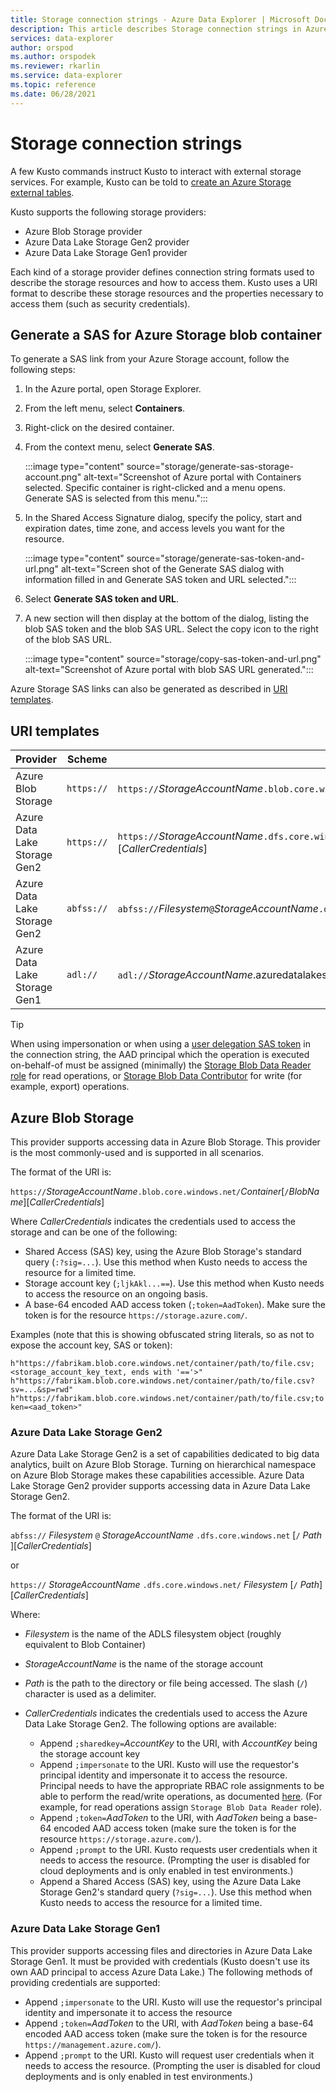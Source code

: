 ```yaml
---
title: Storage connection strings - Azure Data Explorer | Microsoft Docs
description: This article describes Storage connection strings in Azure Data Explorer.
services: data-explorer
author: orspod
ms.author: orspodek
ms.reviewer: rkarlin
ms.service: data-explorer
ms.topic: reference
ms.date: 06/28/2021
---
```

# Storage connection strings

A few Kusto commands instruct Kusto to interact with external storage services. For example, Kusto can be told to [create an Azure Storage external tables](../../management/external-tables-azurestorage-azuredatalake.md).

Kusto supports the following storage providers:

* Azure Blob Storage provider
* Azure Data Lake Storage Gen2 provider
* Azure Data Lake Storage Gen1 provider

Each kind of a storage provider defines connection string formats
used to describe the storage resources and how to access them.
Kusto uses a URI format to describe these storage resources and the properties
necessary to access them (such as security credentials).

## Generate a SAS for Azure Storage blob container

To generate a SAS link from your Azure Storage account, follow the following steps:


1. In the Azure portal, open Storage Explorer.
1. From the left menu, select **Containers**.
1. Right-click on the desired container.
1. From the context menu, select **Generate SAS**.

   :::image type="content" source="storage/generate-sas-storage-account.png" alt-text="Screenshot of Azure portal with Containers selected. Specific container is right-clicked and a menu opens. Generate SAS is selected from this menu.":::

1. In the Shared Access Signature dialog, specify the policy, start and expiration dates, time zone, and access levels you want for the resource.

    :::image type="content" source="storage/generate-sas-token-and-url.png" alt-text="Screen shot of the Generate SAS dialog with information filled in and Generate SAS token and URL selected.":::

1. Select **Generate SAS token and URL**.
1. A new section will then display at the bottom of the dialog, listing the blob SAS token and the blob SAS URL. Select the copy icon to the right of the blob SAS URL.

   :::image type="content" source="storage/copy-sas-token-and-url.png" alt-text="Screenshot of Azure portal with blob SAS URL generated.":::

Azure Storage SAS links can also be generated as described in [URI templates](#uri-templates).

## URI templates

|Provider                      |Scheme    |URI template                          |
|------------------------------|----------|--------------------------------------|
|Azure Blob Storage            |`https://`|`https://`*StorageAccountName*`.blob.core.windows.net/`*Container*[`/`*BlobName*][*CallerCredentials*]|
|Azure Data Lake Storage Gen2  |`https://`|`https://`*StorageAccountName*`.dfs.core.windows.net/`*Filesystem*[`/`*PathToDirectoryOrFile*][*CallerCredentials*]|
|Azure Data Lake Storage Gen2  |`abfss://`|`abfss://`*Filesystem*`@`*StorageAccountName*`.dfs.core.windows.net/`*PathToDirectoryOrFile*[*CallerCredentials*]|
|Azure Data Lake Storage Gen1  |`adl://`  |`adl://`*StorageAccountName*.azuredatalakestore.net/*PathToDirectoryOrFile*[*CallerCredentials*]|

> [!TIP]
> When using impersonation or when using a [user delegation SAS token](/rest/api/storageservices/create-user-delegation-sas) in the connection string, the AAD principal which the operation is executed on-behalf-of must be assigned (minimally) the [Storage Blob Data Reader role](/azure/role-based-access-control/built-in-roles#storage-blob-data-reader) for read operations, or [Storage Blob Data Contributor](/azure/role-based-access-control/built-in-roles#storage-blob-data-contributor) for write (for example, export) operations.

## Azure Blob Storage

This provider supports accessing data in Azure Blob Storage. This provider is the most commonly-used and is supported in all scenarios.

The format of the URI is:

`https://`*StorageAccountName*`.blob.core.windows.net/`*Container*[`/`*BlobName*][*CallerCredentials*]

Where *CallerCredentials* indicates the credentials used to access the storage and can be one of the following:
* Shared Access (SAS) key, using the Azure Blob Storage's standard query (`:?sig=...`). Use this method when Kusto needs to access the
  resource for a limited time.
* Storage account key (`;ljkAkl...==`). Use this method when Kusto needs to access the resource on an ongoing basis.
* A base-64 encoded AAD access token (`;token=AadToken`). Make sure the token is for the resource `https://storage.azure.com/`.

Examples (note that this is showing obfuscated string literals, so as not to expose the account key, SAS or token):

`h"https://fabrikam.blob.core.windows.net/container/path/to/file.csv;<storage_account_key_text, ends with '=='>"`
`h"https://fabrikam.blob.core.windows.net/container/path/to/file.csv?sv=...&sp=rwd"` 
`h"https://fabrikam.blob.core.windows.net/container/path/to/file.csv;token=<aad_token>"` 


### Azure Data Lake Storage Gen2

Azure Data Lake Storage Gen2 is a set of capabilities dedicated to big data analytics, built on Azure Blob Storage. Turning on hierarchical namespace on Azure Blob Storage makes these capabilities accessible. Azure Data Lake Storage Gen2 provider supports accessing data in Azure Data Lake Storage Gen2.

The format of the URI is:

`abfss://` *Filesystem* `@` *StorageAccountName* `.dfs.core.windows.net` [`/` *Path* ][*CallerCredentials*]

or

`https://` *StorageAccountName* `.dfs.core.windows.net/` *Filesystem* [`/` *Path*][*CallerCredentials*]

Where:

* _Filesystem_ is the name of the ADLS filesystem object (roughly equivalent to Blob Container)
* _StorageAccountName_ is the name of the storage account
* _Path_ is the path to the directory or file being accessed.
  The slash (`/`) character is used as a delimiter.
* _CallerCredentials_ indicates the credentials used to access the Azure Data Lake Storage Gen2. The following options are available: 
  
   * Append `;sharedkey=`*AccountKey* to the URI, with _AccountKey_ being the storage account key
   * Append `;impersonate` to the URI. Kusto will use the requestor's principal identity and impersonate it to access the resource. Principal needs to have the appropriate RBAC role assignments to be able to perform the read/write operations, as documented [here](/azure/storage/blobs/data-lake-storage-access-control). (For example, for read operations assign `Storage Blob Data Reader` role).
   * Append `;token=`*AadToken* to the URI, with _AadToken_ being a base-64 encoded AAD access token (make sure the token is for the resource `https://storage.azure.com/`).
   * Append `;prompt` to the URI. Kusto requests user credentials when it needs to access the resource. (Prompting the user is disabled for cloud deployments and is only enabled in test environments.)
   * Append a Shared Access (SAS) key, using the Azure Data Lake Storage Gen2's standard query (`?sig=...`). Use this method when Kusto needs to access the resource for a limited time.


### Azure Data Lake Storage Gen1

This provider supports accessing files and directories in Azure Data Lake Storage Gen1.
It must be provided with credentials (Kusto doesn't use its own AAD principal to
access Azure Data Lake.) The following methods of providing credentials are
supported:

* Append `;impersonate` to the URI. Kusto will use the requestor's principal
  identity and impersonate it to access the resource
* Append `;token=`*AadToken* to the URI, with *AadToken* being a base-64
  encoded AAD access token (make sure the token is for the resource `https://management.azure.com/`).
* Append `;prompt` to the URI. Kusto will request user credentials
  when it needs to access the resource. (Prompting the user is disabled for
  cloud deployments and is only enabled in test environments.)
